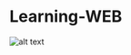 # Learning-WEB
![alt text](https://raw.githubusercontent.com/gabrielcavalcanti13/learning-web/img_pixar.png)
